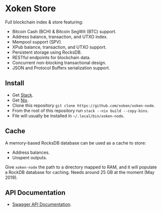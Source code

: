 # Xoken Store

Full blockchain index & store featuring:

- Bitcoin Cash (BCH) & Bitcoin SegWit (BTC) support.
- Address balance, transaction, and UTXO index.
- Mempool support (SPV).
- XPub balance, transaction, and UTXO support.
- Persistent storage using RocksDB.
- RESTful endpoints for blockchain data.
- Concurrent non-blocking transactional design.
- JSON and Protocol Buffers serialization support.


## Install

* Get [Stack](https://haskell-lang.org/get-started).
* Get [Nix](https://nixos.org/nix/).
* Clone this repository `git clone https://github.com/xoken/xoken-node`.
* From the root of this repository run `stack --nix build --copy-bins`.
* File will usually be installed in `~/.local/bin/xoken-node`.

## Cache

A memory-based RocksDB database can be used as a cache to store:

* Address balances.
* Unspent outputs.

Give `xoken-node` the path to a directory mapped to RAM, and it will populate a RockDB database for caching. Needs around 25 GB at the moment (May 2019).


## API Documentation

* [Swagger API Documentation](https://btc.xoken.com/).
